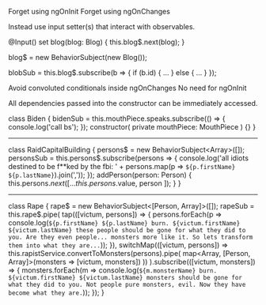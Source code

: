 Forget using ngOnInit
Forget using ngOnChanges

Instead use input setter(s) that interact with observables.

@Input() set blog(blog: Blog) {
  this.blog$.next(blog);
}

blog$ = new BehaviorSubject<Blog>(new Blog());

blobSub = this.blog$.subscribe(b => {
  if (b.id) {
    ...
  } else {
    ...
  }
});

Avoid convoluted conditionals inside ngOnChanges
No need for ngOnInit

All dependencies passed into the constructor can be immediately accessed.

class Biden {
  bidenSub = this.mouthPiece.speaks.subscribe(() => {
    console.log('call bs');
  });
  constructor(
    private mouthPiece: MouthPiece
  ) {}
}

--------------------

class RaidCapitalBuilding {
  persons$ = new BehaviorSubject<Array<Person>>([]);
  personsSub = this.persons$.subscribe(persons => {
    console.log('all idiots destined to be f**ked by the fbi: ' + persons.map(p => `${p.firstName} ${p.lastName}`).join(','));
  });
  addPerson(person: Person) {
    this.persons$.next([ ...this.persons$.value, person ]);
  }
}

---------------------

class Rape {
  rape$ = new BehaviorSubject<[Person, Array<Person>]>([]);
  rapeSub = this.rape$.pipe(
    tap(([victum, persons]) => {
      persons.forEach(p => console.log(`${p.firstName} ${p.lastName} burn. ${victum.firstName} ${victum.lastName} these people should be gone for what they did to you. Are they even people... monsters more like it. So lets transform them into what they are...`));
    }),
    switchMap(([victum, persons]) => this.rapistService.convertToMonsters(persons).pipe(
      map<Array<Monster>, [Person, Array<Monster>]>(monsters => [victum, monsters])
    ))
  ).subscribe(([victum, monsters]) => {
    monsters.forEach(m => console.log(`${m.monsterName} burn. ${victum.firstName} ${victum.lastName} monsters should be gone for what they did to you. Not people pure monsters, evil. Now they have become what they are.`));
  });
}